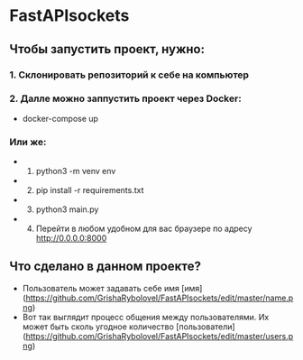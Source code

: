 # FastAPIsockets

## Чтобы запустить проект, нужно:

### 1. Склонировать репозиторий к себе на компьютер
### 2. Далле можно заппустить проект через Docker:
* docker-compose up

### Или же:
* 1. python3 -m venv env
* 2. pip install -r requirements.txt
* 3. python3 main.py
* 4. Перейти в любом удобном для вас браузере по адресу http://0.0.0.0:8000

## Что сделано в данном проекте?
* Пользователь может задавать себе имя [имя] (https://github.com/GrishaRybolovel/FastAPIsockets/edit/master/name.png)
* Вот так выглядит процесс общения между пользователями. Их может быть сколь угодное количество [пользователи] (https://github.com/GrishaRybolovel/FastAPIsockets/edit/master/users.png)
